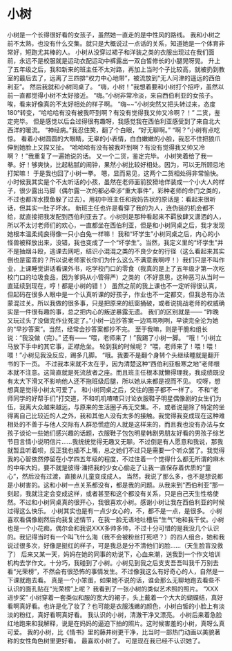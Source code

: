 
# 


# 小树


小树是一个长得很好看的女孩子，虽然她一直走的是中性风的路线。
   我和小树之前不太熟，也没有什么交集。就只是大概说过一点话的关系，知道她是一个体育非常好，短跑尤其棒的人。
   小树从没穿过裙子和洋装之类的衣服出现过在我们面前，永远不是校服就是运动衣配运动中裤露出一双白皙修长的小腿晃呀晃。
   升上了五年级之后，我和新来的班主任不太对路，再加上当时个子比较高，就被扔到教室的最后去了，远离了三四排“权力中心地带”，被流放到“无人问津的遥远的西伯利亚”。
   然后我就和小树同桌了。
“嗨，小树！”我想着要和小树打个招呼，虽然以前一直都觉得小树不太好接近。
   “嗨。”小树非常冷淡，来自西伯利亚的女孩子。
   唉，看来好像真的不太好相处的样子啊。
   “嗨~~”小树突然又把头转过来，态度180°转变，“哈哈哈有没有被我吓到啊？有没有觉得我又帅又冷啊？！”
   二货，鉴定完毕。
   但是感觉以后会过得很有趣呀，我感觉我在西伯利亚感受到了来自北大西洋的暖流。
   “神经病。”我忍住笑，翻了个白眼，“好无聊啊。”
   “啊？”小树有点吃惊。
   看着小树圆圆的大眼睛，无辜的小表情，白白嫩嫩的小脸，我忍不住把狼爪伸到她脸上又捏又扯。
   “哈哈哈有没有被我吓到啊？有没有觉得我又帅又冷啊？！”我重复了一遍她说的话。
   又一个二货，鉴定完毕。
   小树笑着给了我一拳。好！够爽快，比起粘腻的闹钟，果然小树比较好相处。因为，可以无所顾忌地打架嘛！
   于是我也回了小树一拳。
   嗯，显而易见，这两个二货相处得非常愉快。
   小时候我其实是个不太听话的小孩，虽然在老师面前狡猾地佯装成一个小大人的样子，很少露出马脚（偶尔露一次的都必牵涉“重大事件”，彩种老师的命门之类的，不过也都浑水摸鱼躲了过去）。用初中班主任和我妈告状的原话是：看起来很听话，但其实一肚子坏水。
   新班主任也许是看穿了我的为人，连伪装的机会都不给，就直接把我发配到西伯利亚去了。小树则是那种看起来不羁放肆又潇洒的人，所以不太讨老师们的欢心，一直都坐在西伯利亚，但是和小树同桌之后，我才发现她根本温柔纯良得像一只小白兔一样嘛！
   我和“坏学生”小树同桌之后，内心的小怪兽被释放出来，没错，我也变成了一个“坏学生”。当然，我定义里的“坏学生”并不是抽烟斗殴，逃课去网吧，结识小混混之类的不良少女的行径（这么看起来其实倒也是蛮乖的？所以说老师家长你们为什么这么不满意我啊哼！）我们只是不叫作业，上课睡觉讲话看课外书，吃学校门口的零食（我真的是上了五年级才第一次吃校门口的垃圾食品，因为爹妈从小管得严）之类的（不好意思，这种恶习从当时一直延续到现在，哼！都是小树的错！）
   虽然之前的我上课也不一定听得很认真，但起码在很多人眼中是一个认真听课的好孩子，作业也不一定都交，但我总有办法蒙混过关。所以我做的很多事，只是把原来的纸窗捅破，或者说挑战老师的权威确实是一件很有趣的事，总之把内心的叛逆暴露无遗。
   我们的区别就是——
   “昨晚又玩过头了没做完作业死定了。”小树一边抄答案一边骂骂咧咧，早读完全沦为她的“早抄答案”。当然，经常会抄答案都抄不完。
   至于我嘛，则是干脆和组长说：“我没做（完）。”
   还有——
   “喂，老师来了！”我踢了小树一脚。
   “哦！”小树立马放下手中的其它事，正襟危坐。
   轮到我的时候呢？
   “喂，老师来了！喂！喂！喂！”小树见我没反应，踢多几脚。
   “哦。我要不是翻个身转个头继续睡就是翻开书的下一页。
   不过我本来就不太在乎，因为清楚这种“西伯利亚极寒之地”老师根本就不注意。这简直就是死流放者之座。而且班主任根本就懒得理我，我成绩既没有太大下滑又不影响他人还不拖班级后腿，所以她从来都是视而不见。
   哎呀，想想真是觉得小树太可爱了。
   和小树同桌之后，交往的圈子都不一样了。
   不和“老师同学的好帮手们”打交道，不和叽叽喳喳只讨论衣服鞋子明星偶像剧的女生们为伍，我离大众越来越远，与原来的生活圈子再无交集。不，或者说是除了特定的坐得离自己比较近的人之外，我和其他人没有太多的接触。我觉得我变成现在这种难相处的不善于与他人交际有人群恐慌症的人就是这样来的，而且我也没有办法与女孩子谈论一些她们感兴趣的话题，衣服鞋子包包明星韩剧男朋友好看的男孩子综艺节目言情小说明信片……我统统觉得无趣又无聊。不过倒是有人愿意和我说，那我就暂且听着呗，反正我也插不上嘴，总之她们不过只是需要一个听众罢了。我觉得我的心智依然停留在小学四五年级的程度，不过住着一个觉得什么都无所谓的麻木的中年大妈，要不就是彼得·潘把我的少女心偷走了让我一直保存着优质的“童心”，然后没有过渡，直接从儿童变成成人。
   当然，我说了那么多，也不是想说都是小树害的。这和小树一点关系都没有，都是我的问题。从我来到“西伯利亚”那一刻起，我就注定会变成这样，或者甚至和这个都没有关系，只是自己天生性格使然。不过和小树同桌真的很开心，我很喜欢小树。感谢小树让我在西伯利亚的时候过得这么快乐。
   小树其实也是有一点少女心的，不，都不是一点，是很多。
   小树喜欢看偶像剧然后向我复述情节，在我一脸无语地吐槽后“生气”地和我干仗。小树也是一个小花痴，偶尔会和我说XXX多帅多帅，不过十分可惜的是我没几个认识的。我记得当时有一个叫飞什么海（我不会被粉丝打死吧？）的四人组合，她和我说过很多次，好像是挺红的样子，可是我总是分不清他们的脸……（天生脸盲没救了）
   后来又某一天，妈妈在她的同事的劝说下，心血来潮，送我到一个作文培训机构去学作文。十分巧，我碰到了小树。小树见到我之后支支吾吾叫我千万别去看“光荣榜”，不然会有很恐怖的事情发生。不过像我这么有好奇心的人，自然是一下课就跑去看。
   真是一个小笨蛋，如果她不说的话，谁会那么无聊地跑去看些不认识的面孔贴在“光荣榜”上呢？
   我看到了一张小树的类似艺术照的照片。
   “XXX      进步奖”
   小树穿着一套类似和服的宽大的裙子，头上戴着一个大大的蝴蝶结，真好看啊真好看。也许是化了妆了？也可能是衣服浅嫩的颜色，小树白皙的小脸上有淡淡的粉红，真好看啊真好看。
   我认识的小树，清澈干净又漂亮。
   小树后来着急脸红地跑来和我解释，说是在妈妈的逼迫下拍的照片。这时候害羞的小树，真呀么真可爱。
   我的小树，比《情书》里的藤井树更干净，比当时一部热门动画以美貌著称的女性角色树里更好看。
   最喜欢小树了。
   可是现在我已经不认识她了。